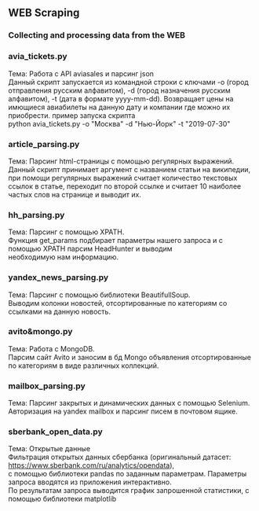 ## WEB Scraping
### Collecting and processing data from the WEB

### avia_tickets.py
Тема: Работа с API aviasales и парсинг json  
Данный скрипт запускается из командной строки с ключами -o (город отправления русским алфавитом), -d (город назначения русским алфавитом),
-t (дата в формате yyyy-mm-dd). Возвращает цены на имющиеся авиабилеты на данную дату и компании где можно их приобрести.
пример запуска скрипта  
python avia_tickets.py -o "Москва" -d "Нью-Йорк" -t "2019-07-30"


### article_parsing.py
Тема: Парсинг html-страницы с помощью регулярных выражений.    
Данный скрипт принимает аргумент с названием статьи на википедии, при помощи регулярных выражений считает количество текстовых ссылок в   статье, переходит по второй ссылке и считает 10 наиболее частых слов на странице и выводит их.

### hh_parsing.py
Тема: Парсинг с помощью XPATH.  
Функция get_params подбирает параметры нашего запроса и с помощью XPATH парсим HeadHunter и выводим  
необходимую нам информацию.  

### yandex_news_parsing.py    
Тема: Парсинг с помощью библиотеки BeautifullSoup.    
Выводим колонки новостей, отсортированные по категориям со ссылками на данную новость.  

### avito&mongo.py  
Тема: Работа с MongoDB.    
Парсим сайт Avito и заносим в бд Mongo объявления отсортированные по категориям в виде различных коллекций.  

### mailbox_parsing.py  
Тема: Парсинг закрытых и динамических данных с помощью Selenium.  
Авторизация на yandex mailbox и парсинг писем в почтовом ящике.   

### sberbank_open_data.py  
Тема: Открытые данные  
Фильтрация открытых данных сбербанка (оригинальный датасет: https://www.sberbank.com/ru/analytics/opendata),   
с помощью библиотеки pandas по заданным параметрам. Параметры запроса вводятся из приложения интерактивно.  
По результатам запроса выводится график запрошенной статистики, с помощью библиотеки matplotlib



